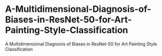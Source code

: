 # A-Multidimensional-Diagnosis-of-Biases-in-ResNet-50-for-Art-Painting-Style-Classification
A Multidimensional Diagnosis of Biases in ResNet-50 for Art Painting Style Classification

